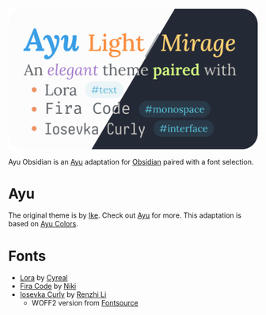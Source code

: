 ![Ayu Light/Mirage: an _elegant_ theme **paired** with Lora, Fira Code, and Iosevka Curly](cover.png "Ayu Obsidian")

Ayu Obsidian is an [Ayu](https://github.com/ayu-theme) adaptation for [Obsidian](https://obsidian.md/) paired with a font selection.

# Ayu

The original theme is by [Ike](https://github.com/dempfi). Check out [Ayu](https://github.com/ayu-theme) for more. This adaptation is based on [Ayu Colors](https://github.com/ayu-theme/ayu-colors). 

# Fonts

- [Lora](http://cyreal.org/fonts/lora/) by [Cyreal](http://cyreal.org/)
- [Fira Code](https://firacode.org/) by [Niki](https://tonsky.me/)
- [Iosevka Curly](https://typeof.net/Iosevka/) by [Renzhi Li](https://typeof.net/)
  - WOFF2 version from [Fontsource](https://fontsource.org/fonts/iosevka-curly)
